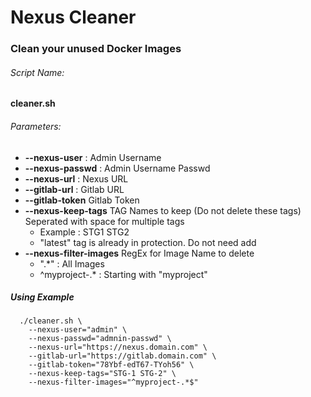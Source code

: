 # Nexus Cleaner

### Clean your unused Docker Images

###### Script Name:  

**cleaner.sh**

###### Parameters:

* **--nexus-user** : Admin Username
* **--nexus-passwd** : Admin Username Passwd
* **--nexus-url** : Nexus URL
* **--gitlab-url** : Gitlab URL
* **--gitlab-token**  Gitlab Token
* **--nexus-keep-tags** TAG Names to keep (Do not delete these tags) Seperated with space for multiple tags
  * Example :  STG1 STG2
  * "latest" tag is already in protection. Do not need add
* **--nexus-filter-images** RegEx for Image Name to delete
  * ".*" : All Images
  * ^myproject-.* : Starting with "myproject"

##### Using Example

```
  ./cleaner.sh \
    --nexus-user="admin" \
    --nexus-passwd="admnin-passwd" \
    --nexus-url="https://nexus.domain.com" \
    --gitlab-url="https://gitlab.domain.com" \
    --gitlab-token="78Ybf-edT67-TYoh56" \
    --nexus-keep-tags="STG-1 STG-2" \
    --nexus-filter-images="^myproject-.*$"
```